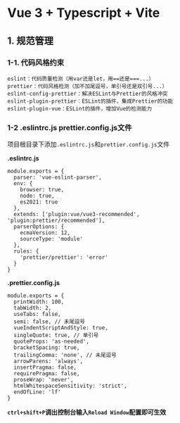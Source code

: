 # Vue 3 + Typescript + Vite

## 1. 规范管理

### 1-1. 代码风格约束

```vue
eslint：代码质量检测（用var还是let，用==还是===...）
prettier：代码风格检测（加不加尾逗号，单引号还是双引号...）
eslint-config-prettier：解决ESLint与Prettier的风格冲突
eslint-plugin-prettier：ESLint的插件，集成Prettier的功能
eslint-plugin-vue：ESLint的插件，增加Vue的检测能力
```

### 1-2 .eslintrc.js prettier.config.js文件

项目根目录下添加`.eslintrc.js`和`prettier.config.js`文件

**.eslintrc.js**

```vue
module.exports = {
  parser: 'vue-eslint-parser',
  env: {
    browser: true,
    node: true,
    es2021: true
  },
  extends: ['plugin:vue/vue3-recommended', 'plugin:prettier/recommended'],
  parserOptions: {
    ecmaVersion: 12,
    sourceType: 'module'
  },
  rules: {
    'prettier/prettier': 'error'
  }
}
```

**.prettier.config.js**

```vue
module.exports = {
  printWidth: 100,
  tabWidth: 2,
  useTabs: false,
  semi: false, // 未尾逗号
  vueIndentScriptAndStyle: true,
  singleQuote: true, // 单引号
  quoteProps: 'as-needed',
  bracketSpacing: true,
  trailingComma: 'none', // 未尾逗号
  arrowParens: 'always',
  insertPragma: false,
  requirePragma: false,
  proseWrap: 'never',
  htmlWhitespaceSensitivity: 'strict',
  endOfLine: 'lf'
}
```

**`ctrl+shift+P`调出控制台输入`Reload Window`配置即可生效**

